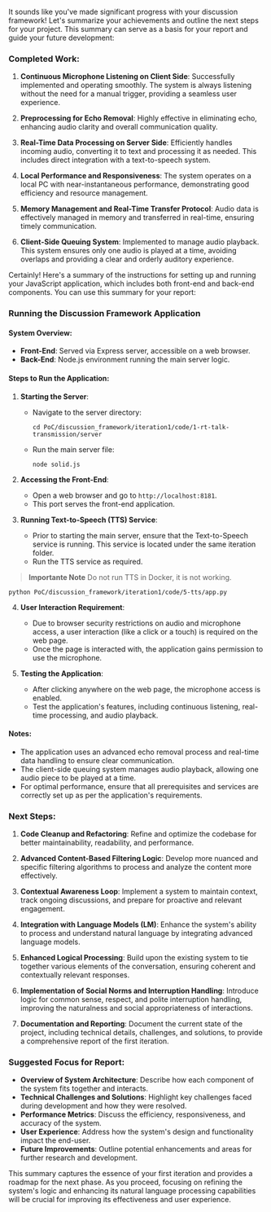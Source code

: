 It sounds like you've made significant progress with your discussion framework! Let's summarize your achievements and outline the next steps for your project. This summary can serve as a basis for your report and guide your future development:

### Completed Work:

1. **Continuous Microphone Listening on Client Side**: Successfully implemented and operating smoothly. The system is always listening without the need for a manual trigger, providing a seamless user experience.

2. **Preprocessing for Echo Removal**: Highly effective in eliminating echo, enhancing audio clarity and overall communication quality.

3. **Real-Time Data Processing on Server Side**: Efficiently handles incoming audio, converting it to text and processing it as needed. This includes direct integration with a text-to-speech system.

4. **Local Performance and Responsiveness**: The system operates on a local PC with near-instantaneous performance, demonstrating good efficiency and resource management.

5. **Memory Management and Real-Time Transfer Protocol**: Audio data is effectively managed in memory and transferred in real-time, ensuring timely communication.

6. **Client-Side Queuing System**: Implemented to manage audio playback. This system ensures only one audio is played at a time, avoiding overlaps and providing a clear and orderly auditory experience.


Certainly! Here's a summary of the instructions for setting up and running your JavaScript application, which includes both front-end and back-end components. You can use this summary for your report:

### Running the Discussion Framework Application

#### System Overview:
- **Front-End**: Served via Express server, accessible on a web browser.
- **Back-End**: Node.js environment running the main server logic.

#### Steps to Run the Application:

1. **Starting the Server**:
   - Navigate to the server directory: 
     ```
     cd PoC/discussion_framework/iteration1/code/1-rt-talk-transmission/server
     ```
   - Run the main server file:
     ```
     node solid.js
     ```

2. **Accessing the Front-End**:
   - Open a web browser and go to `http://localhost:8181`.
   - This port serves the front-end application.

3. **Running Text-to-Speech (TTS) Service**:
   - Prior to starting the main server, ensure that the Text-to-Speech service is running. This service is located under the same iteration folder.
   - Run the TTS service as required.

> **Importante Note**
> Do not run TTS in Docker, it is not working.

```
python PoC/discussion_framework/iteration1/code/5-tts/app.py
```

4. **User Interaction Requirement**:
   - Due to browser security restrictions on audio and microphone access, a user interaction (like a click or a touch) is required on the web page.
   - Once the page is interacted with, the application gains permission to use the microphone.

5. **Testing the Application**:
   - After clicking anywhere on the web page, the microphone access is enabled.
   - Test the application's features, including continuous listening, real-time processing, and audio playback.

#### Notes:

- The application uses an advanced echo removal process and real-time data handling to ensure clear communication.
- The client-side queuing system manages audio playback, allowing one audio piece to be played at a time.
- For optimal performance, ensure that all prerequisites and services are correctly set up as per the application's requirements.


### Next Steps:

1. **Code Cleanup and Refactoring**: Refine and optimize the codebase for better maintainability, readability, and performance.

2. **Advanced Content-Based Filtering Logic**: Develop more nuanced and specific filtering algorithms to process and analyze the content more effectively.

3. **Contextual Awareness Loop**: Implement a system to maintain context, track ongoing discussions, and prepare for proactive and relevant engagement.

4. **Integration with Language Models (LM)**: Enhance the system's ability to process and understand natural language by integrating advanced language models.

5. **Enhanced Logical Processing**: Build upon the existing system to tie together various elements of the conversation, ensuring coherent and contextually relevant responses.

6. **Implementation of Social Norms and Interruption Handling**: Introduce logic for common sense, respect, and polite interruption handling, improving the naturalness and social appropriateness of interactions.

7. **Documentation and Reporting**: Document the current state of the project, including technical details, challenges, and solutions, to provide a comprehensive report of the first iteration.

### Suggested Focus for Report:

- **Overview of System Architecture**: Describe how each component of the system fits together and interacts.
- **Technical Challenges and Solutions**: Highlight key challenges faced during development and how they were resolved.
- **Performance Metrics**: Discuss the efficiency, responsiveness, and accuracy of the system.
- **User Experience**: Address how the system's design and functionality impact the end-user.
- **Future Improvements**: Outline potential enhancements and areas for further research and development.

This summary captures the essence of your first iteration and provides a roadmap for the next phase. As you proceed, focusing on refining the system's logic and enhancing its natural language processing capabilities will be crucial for improving its effectiveness and user experience.